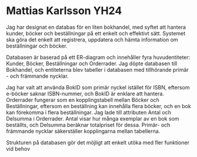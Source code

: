 # Mattias Karlsson YH24
Jag har designat en databas för en liten bokhandel, med syftet att hantera kunder, böcker och beställningar på ett enkelt och effektivt sätt. Systemet ska göra det enkelt att registrera, uppdatera och hämta information om beställningar och böcker.

Databasen är baserad på ett ER-diagram och innehåller fyra huvudentiteter: Kunder, Böcker, Beställningar och Orderrader. Jag döpte databasen till Bokhandel, och entiteterna blev tabeller i databasen med tillhörande primär - och främmande nycklar.

Jag har valt att använda BokID som primär nyckel istället för ISBN, eftersom e-böcker saknar ISBN-nummer, och BokID är enklare att hantera. Orderrader fungerar som en kopplingstabell mellan Böcker och Beställningar, eftersom en beställning kan innehålla flera böcker, och en bok kan förekomma i flera beställningar. Jag lade till attributen Antal och Delsumma i Orderrader. Antal visar hur många exemplar av en bok som beställts, och Delsumma beräknar totalpriset för dessa. Primär- och främmande nycklar säkerställer kopplingarna mellan tabellerna.

Strukturen på databasen gör det möjligt att enkelt utöka med fler funktioner vid behov


